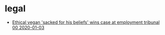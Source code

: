 # legal

- [Ethical vegan 'sacked for his beliefs' wins case at employment tribunal 00 2020-01-03](https://news.sky.com/story/ethical-veganism-is-a-philosophical-belief-tribunal-says-11900304)
